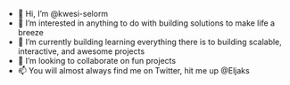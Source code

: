 - 👋 Hi, I’m @kwesi-selorm
- 👀 I’m interested in anything to do with building solutions to make life a breeze
- 🌱 I’m currently building learning everything there is to building scalable, interactive, and awesome projects
- 💞️ I’m looking to collaborate on fun projects
- 📫 You will almost always find me on Twitter, hit me up @Eljaks

<!---
kwesi-selorm/kwesi-selorm is a ✨ special ✨ repository because its `README.md` (this file) appears on your GitHub profile.
You can click the Preview link to take a look at your changes.
--->
